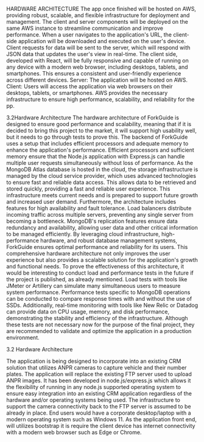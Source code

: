 HARDWARE ARCHITECTURE
The app once finished will be hosted on AWS, providing robust, scalable, and
flexible infrastructure for deployment and management.
The client and server components will be deployed on the same AWS instance to
streamline communication and improve performance. When a user navigates to
the application's URL, the client-side application will be downloaded and executed
on the user's device. Client requests for data will be sent to the server, which will
respond with JSON data that updates the user's view in real-time.
The client side, developed with React, will be fully responsive and capable of
running on any device with a modern web browser, including desktops, tablets,
and smartphones. This ensures a consistent and user-friendly experience across
different devices.
Server: The application will be hosted on AWS. Client: Users will access the
application via web browsers on their desktops, tablets, or smartphones.
AWS provides the necessary infrastructure to ensure high performance, scalability,
and reliability for the pp.

3.2Hardware Architecture
The hardware architecture of ForkGuide is designed to ensure good performance and scalability, meaning that if it is decided to bring this project to the market, it will support high usability well, but it needs to go through tests to prove this.
The backend of ForkGuide uses a setup that includes efficient processors and adequate memory to enhance the application's performance. Efficient processors and sufficient memory ensure that the Node.js application with Express.js can handle multiple user requests simultaneously without loss of performance. As the MongoDB Atlas database is hosted in the cloud, the storage infrastructure is managed by the cloud service provider, which uses advanced technologies to ensure fast and reliable data access. This allows data to be retrieved and stored quickly, providing a fast and reliable user experience. This infrastructure meets current needs and is prepared to support future growth and increased user demand.
Furthermore, the architecture includes features for high availability and fault tolerance. Load balancers distribute incoming traffic across multiple servers, preventing any single server from becoming a bottleneck. MongoDB's replication features ensure data redundancy and availability, allowing user data and other critical information to be managed efficiently. By leveraging cloud infrastructure, high-performance hardware, and robust database management systems, ForkGuide ensures optimal performance and reliability for its users. This comprehensive hardware architecture not only improves the user experience but also provides a scalable solution for the application's growth and functional needs.
To prove the effectiveness of this architecture, it would be interesting to conduct load and performance tests in the future if the project is published, as already mentioned. Load tests with tools like JMeter or Artillery can simulate many simultaneous users to measure system performance. Performance tests specific to MongoDB operations can be conducted to compare response times with and without the use of SSDs. Additionally, real-time monitoring with tools like New Relic or Datadog can provide data on CPU usage, memory, and disk performance, demonstrating the stability and efficiency of the infrastructure. Although these tests are not necessary now for the purpose of the final project, they are recommended to validate and optimize the application in a production environment.

3.2 Hardware Architecture

The application is being designed to incorporate into an existing CRM solution that utilizes ANPR cameras to capture vehicle and their number plates.
The application will replace the existing FTP server used to upload ANPR images. It has been developed in node.js/express.js which allows it the flexibility of running in any node.js supported operating system to ensure easy integration into an existing CRM application regardless of the hardware and/or operating systems being used.
The infrastructure to support the camera connectivity back to the FTP server is assumed to be already in place.
End users would have a corporate desktop/laptop with a modern operating system such as Windows 11. 
As the application front end, will utilizes bootstrap it is require the client device has internet connectivity with a modern web browser such as Edge or Chrome.

